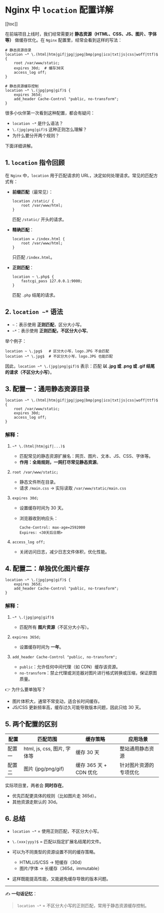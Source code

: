 # Nginx 中 `location` 配置详解

[[toc]]

在前端项目上线时，我们经常需要对 **静态资源（HTML、CSS、JS、图片、字体等）** 做缓存优化。在 `Nginx` 配置里，经常会看到这样的写法：

```nginx
# 静态资源目录
location ~* \.(html|htm|gif|jpg|jpeg|bmp|png|ico|txt|js|css|woff|ttf)$ {
    root /var/www/static;
    expires 30d;  # 缓存30天
    access_log off;
}

# 静态资源缓存控制
location ~* \.(jpg|png|gif)$ {
    expires 365d;
    add_header Cache-Control "public, no-transform";
}
```

很多小伙伴第一次看到这种配置，都会有疑问：

- `location ~*` 是什么语法？
- `\.(jpg|png|gif)$` 这种正则怎么理解？
- 为什么要分开两个规则？

下面详细讲解。

## 1. `location` 指令回顾

在 `Nginx` 中，`location` 用于匹配请求的 URL，决定如何处理请求。常见的匹配方式有：

- **前缀匹配**（最常见）：

  ```nginx
  location /static/ {
      root /var/www/html;
  }
  ```

  匹配 `/static/` 开头的请求。

- **精确匹配**：

  ```nginx
  location = /index.html {
      root /var/www/html;
  }
  ```

  只匹配 `/index.html`。

- **正则匹配**：

  ```nginx
  location ~ \.php$ {
      fastcgi_pass 127.0.0.1:9000;
  }
  ```

  匹配 `.php` 结尾的请求。

## 2. `location ~*` 语法

- `~`：表示使用 **正则匹配**，区分大小写。
- `~*`：表示使用 **正则匹配，不区分大小写**。

举个例子：

```nginx
location ~ \.jpg$   # 区分大小写，logo.JPG 不会匹配
location ~* \.jpg$  # 不区分大小写，logo.JPG 也能匹配
```

因此，`location ~* \.(jpg|png|gif)$` 表示：匹配 **以 .jpg 或 .png 或 .gif 结尾的请求（不区分大小写）**。

## 3. 配置一：通用静态资源目录

```nginx
location ~* \.(html|htm|gif|jpg|jpeg|bmp|png|ico|txt|js|css|woff|ttf)$ {
    root /var/www/static;
    expires 30d;
    access_log off;
}
```

### 解释：

1. `~* \.(html|htm|gif|...)$`

   - 匹配常见的静态资源扩展名：网页、图片、文本、JS、CSS、字体等。
   - **作用：全局规则，一网打尽常见静态资源**。

2. `root /var/www/static;`

   - 静态文件所在目录。
   - 请求 `/main.css` → 实际读取 `/var/www/static/main.css`

3. `expires 30d;`

   - 设置缓存时间为 30 天。
   - 浏览器收到响应头：

     ```
     Cache-Control: max-age=2592000
     Expires: <30天后日期>
     ```

4. `access_log off;`

   - 关闭访问日志，减少日志文件体积，优化性能。

## 4. 配置二：单独优化图片缓存

```nginx
location ~* \.(jpg|png|gif)$ {
    expires 365d;
    add_header Cache-Control "public, no-transform";
}
```

### 解释：

1. `~* \.(jpg|png|gif)$`

   - 匹配所有 **图片资源**（不区分大小写）。

2. `expires 365d;`

   - 设置缓存时间为 **一年**。

3. `add_header Cache-Control "public, no-transform";`

   - `public`：允许任何中间代理（如 CDN）缓存该资源。
   - `no-transform`：禁止代理或浏览器对图片进行格式转换或压缩，保证原图质量。

👉 为什么要单独写？

- 图片体积大，通常不常变动，适合长时间缓存。
- JS/CSS 更新频率高，缓存过久可能导致版本问题，因此只给 30 天。

## 5. 两个配置的区别

| 配置   | 匹配范围                    | 缓存策略               | 应用场景               |
| ------ | --------------------------- | ---------------------- | ---------------------- |
| 配置一 | html, js, css, 图片, 字体等 | 缓存 30 天             | 整站通用静态资源       |
| 配置二 | 图片 (jpg/png/gif)          | 缓存 365 天 + CDN 优化 | 针对图片资源的专项优化 |

实际项目里，两者会 **同时存在**。

- 优先匹配更具体的规则（比如图片走 365d）。
- 其他资源走默认的 30d。

## 6. 总结

- `location ~*` = 使用正则匹配，不区分大小写。
- `\.(xxx|yyy)$` = 匹配以指定扩展名结尾的文件。
- 可以为不同类型的资源设置不同的缓存策略。

  - HTML/JS/CSS → 短缓存（30d）
  - 图片/字体 → 长缓存（365d，immutable）

- 这样既能提高性能，又能避免缓存导致的版本问题。

---

✍️ **一句话记忆**：

> `location ~*` = 不区分大小写的正则匹配，常用于静态资源缓存控制。
